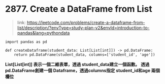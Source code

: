 # 2877. Create a DataFrame from List
>link: https://leetcode.com/problems/create-a-dataframe-from-list/description/?envType=study-plan-v2&envId=introduction-to-pandas&lang=pythondata

```
import pandas as pd

def createDataframe(student_data: List[List[int]]) -> pd.DataFrame:
    return pd.DataFrame(student_data, columns=['student_id', 'age'])
```

**List[List[int]] 表示一個二維表單，透過 student_data建立一個函數。**
**透過pd.DataFrame創建一個 Dataframe，透過columns指定 student_id和age 兩個欄位**

